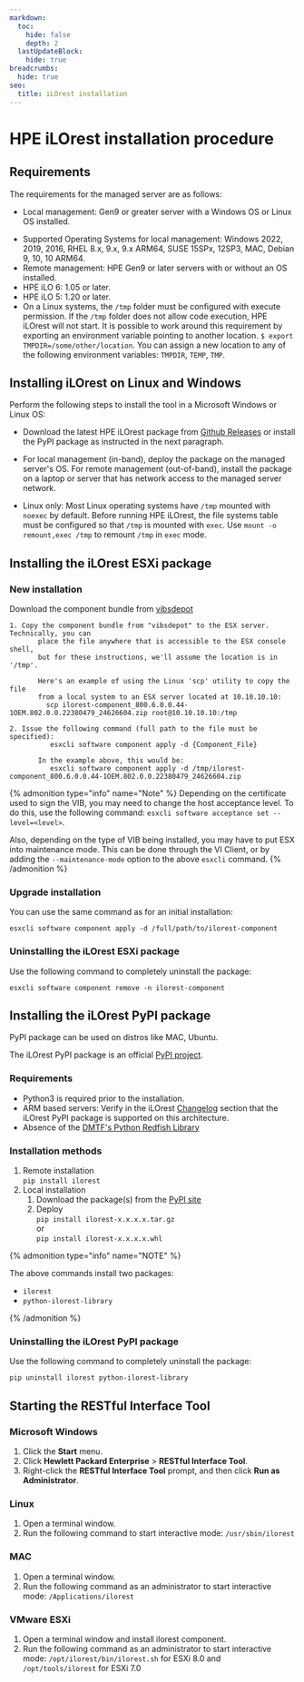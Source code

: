 ```yaml
---
markdown:
  toc:
    hide: false
    depth: 2
  lastUpdateBlock:
    hide: true
breadcrumbs:
  hide: true
seo:
  title: iLOrest installation
---
```


# HPE iLOrest installation procedure

## Requirements

<!-- This paragraph needs complete and deep review -->

The requirements for the managed server are as follows:

- Local management: Gen9 or greater server with a Windows OS or
  Linux OS installed.
  
<!-- What about RHEL 9 and ARM based servers ? -->
- Supported Operating Systems for local management:
  Windows 2022, 2019, 2016, RHEL 8.x, 9.x, 9.x ARM64,
  SUSE 15SPx, 12SP3, MAC, Debian 9, 10, 10 ARM64.
- Remote management: HPE Gen9 or later servers with
  or without an OS installed.
- HPE iLO 6: 1.05 or later.
- HPE iLO 5: 1.20 or later.
- On a Linux systems, the `/tmp` folder must be configured
  with execute permission. If the `/tmp` folder does not allow code execution,
  HPE iLOrest will not start. It is possible to work around this
  requirement by exporting an environment variable pointing to
  another location. `$ export TMPDIR=/some/other/location`.
  You can assign a new location to any of the following
  environment variables: `TMPDIR`, `TEMP`, `TMP`.

## Installing iLOrest on Linux and Windows

Perform the following steps to install the tool in a
Microsoft Windows or Linux OS:

- Download the latest HPE iLOrest package from
<a href="https://github.com/HewlettPackard/python-redfish-utility/releases/latest" target="_blank"> Github Releases</a>
or install the PyPI package as instructed in the next paragraph.

- For local management (in-band), deploy the package on the managed
server's OS. For remote management (out-of-band), install the
package on a laptop or server that has network access
to the managed server network.
- Linux only: Most Linux operating systems have `/tmp`
mounted with `noexec` by default.
Before running HPE iLOrest, the file systems table must be
configured so that `/tmp` is mounted with `exec`.
Use `mount -o remount,exec /tmp` to remount `/tmp` in `exec` mode.

## Installing the iLOrest ESXi package

### New installation

Download the component bundle from <a href="https://vibsdepot.hpe.com" target="_blank">vibsdepot</a>

    1. Copy the component bundle from "vibsdepot" to the ESX server.  Technically, you can
           place the file anywhere that is accessible to the ESX console shell, 
           but for these instructions, we'll assume the location is in '/tmp'.

           Here's an example of using the Linux 'scp' utility to copy the file
           from a local system to an ESX server located at 10.10.10.10:
             scp ilorest-component_800.6.0.0.44-1OEM.802.0.0.22380479_24626604.zip root@10.10.10.10:/tmp

    2. Issue the following command (full path to the file must be specified):
              esxcli software component apply -d {Component_File}
       
           In the example above, this would be:
              esxcli software component apply -d /tmp/ilorest-component_800.6.0.0.44-1OEM.802.0.0.22380479_24626604.zip

{% admonition type="info" name="Note" %}
Depending on the certificate used to sign the VIB, you may need to
change the host acceptance level. To do this, use the following command:
`esxcli software acceptance set --level=<level>`.

Also, depending on the type of VIB being installed, you may have to put
ESX into maintenance mode.  This can be done through the VI Client, or by
adding the `--maintenance-mode` option to the above `esxcli` command.
{% /admonition %}

### Upgrade installation

You can use the same command as for an initial installation:

```shell
esxcli software component apply -d /full/path/to/ilorest-component
```

### Uninstalling the iLOrest ESXi package

Use the following command to completely uninstall the package:

```shell
esxcli software component remove -n ilorest-component
```

## Installing the iLOrest PyPI package

PyPI package can be used on distros like MAC, Ubuntu.

The iLOrest PyPI package is an official
<a href="https://pypi.org/project/ilorest" target="_blank">PyPI project</a>.

### Requirements

- Python3 is required prior to the installation.
- ARM based servers: Verify in the iLOrest [Changelog](../changelog/) section
that the iLOrest PyPI package is supported on this architecture.
- Absence of the
  [DMTF's Python Redfish Library](/docs/redfishclients/python-redfish-library/installationguide/#pip-install)

### Installation methods

1. Remote installation<br>
     `pip install ilorest`
2. Local installation
   1. Download the package(s) from the <a href="https://pypi.org/project/ilorest/#files" target="_blank">PyPI site</a>
   2. Deploy<br>
      `pip install ilorest-x.x.x.x.tar.gz`<br>
      or<br>
      `pip install ilorest-x.x.x.x.whl`<br>

{% admonition type="info" name="NOTE" %}

The above commands install two packages:

- `ilorest`
- `python-ilorest-library`

{% /admonition %}

### Uninstalling the iLOrest PyPI package

Use the following command to completely uninstall the package:

`pip uninstall ilorest python-ilorest-library`


## Starting the RESTful Interface Tool

### Microsoft Windows

1. Click the **Start** menu.
2. Click **Hewlett Packard Enterprise** > **RESTful Interface Tool**.
3. Right-click the **RESTful Interface Tool** prompt,
   and then click **Run as Administrator**.

### Linux

1. Open a terminal window.
2. Run the following command to start interactive
   mode: `/usr/sbin/ilorest`

### MAC

1. Open a terminal window.
2. Run the following command as an administrator to start
   interactive mode: `/Applications/ilorest`

### VMware ESXi

1. Open a terminal window and install ilorest component.
2. Run the following command as an administrator to start
   interactive mode: `/opt/ilorest/bin/ilorest.sh` for
   ESXi 8.0 and `/opt/tools/ilorest` for ESXi 7.0

